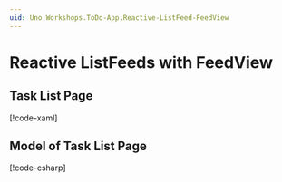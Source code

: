 ```yaml
---
uid: Uno.Workshops.ToDo-App.Reactive-ListFeed-FeedView
---
```


# Reactive ListFeeds with FeedView

## Task List Page

[!code-xaml[](../src/ToDo/Views/TaskListPage.xaml)]

## Model of Task List Page

[!code-csharp[](../src/ToDo/Presentation/TaskListViewModel.cs)]
